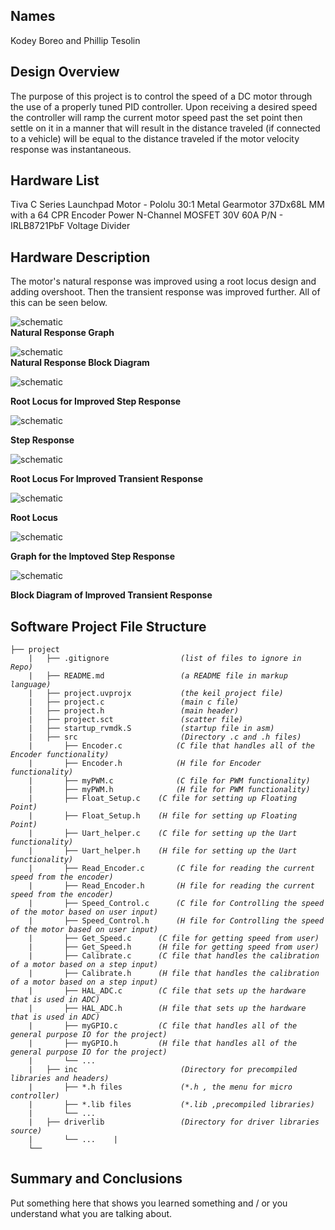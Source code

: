 ## Names 
Kodey Boreo and Phillip Tesolin 
   
## Design Overview
The purpose of this project is to control the speed of a DC motor
through the use of a properly tuned PID controller. Upon receiving a
desired speed the controller will ramp the current motor speed past
the set point then settle on it in a manner that will result in the distance
traveled (if connected to a vehicle) will be equal to the distance
traveled if the motor velocity response was instantaneous.
    
## Hardware List
Tiva C Series Launchpad
Motor - Pololu 30:1 Metal Gearmotor 37Dx68L MM with a 64 CPR Encoder
Power N-Channel MOSFET 30V 60A P/N - IRLB8721PbF
Voltage Divider 

## Hardware Description
The motor's natural response was improved using a root locus design and adding overshoot. Then the transient response was improved further.  All of this can be seen below.

![schematic](https://github.com/Kboreo/ESAL_Final_Project/blob/master/images/natural_response_graph.JPG)     
**Natural Response Graph**

![schematic](https://github.com/Kboreo/ESAL_Final_Project/blob/master/images/natural_response.JPG)     
**Natural Response Block Diagram**


![schematic](https://github.com/Kboreo/ESAL_Final_Project/blob/master/images/root_locus.JPG)

**Root Locus for Improved Step Response**

![schematic](https://github.com/Kboreo/ESAL_Final_Project/blob/master/images/overshoot_step_response.JPG)

**Step Response**      

![schematic](https://github.com/Kboreo/ESAL_Final_Project/blob/master/images/root_locus_for_improved_transient_response.JPG)

**Root Locus For Improved Transient Response**

![schematic](https://github.com/Kboreo/ESAL_Final_Project/blob/master/images/root_locus_for_improved_transient_response2.JPG)

**Root Locus**

![schematic](https://github.com/Kboreo/ESAL_Final_Project/blob/master/images/improved_step_response_graph.JPG)

**Graph for the Imptoved Step Response**

![schematic](https://github.com/Kboreo/ESAL_Final_Project/blob/master/images/improved_block_diagram.JPG)

**Block Diagram of Improved Transient Response**


## Software Project File Structure


<pre><code>├── project
    |   ├── .gitignore                <em>(list of files to ignore in Repo)</em>
    |   ├── README.md                 <em>(a README file in markup language)</em>
    |   ├── project.uvprojx           <em>(the keil project file)</em>
    |   ├── project.c                 <em>(main c file)</em>
    |   ├── project.h                 <em>(main header)</em>
    |   ├── project.sct               <em>(scatter file)</em>
    |   ├── startup_rvmdk.S           <em>(startup file in asm)</em>
    |   ├── src                       <em>(Directory .c and .h files)</em>
	|       ├── Encoder.c            <em>(C file that handles all of the Encoder functionality)</em>
	|       ├── Encoder.h            <em>(H file for Encoder functionality)</em>
	|       ├── myPWM.c  	         <em>(C file for PWM functionality)</em>
	|       ├── myPWM.h  	         <em>(H file for PWM functionality)</em>
	|       ├── Float_Setup.c  	 <em>(C file for setting up Floating Point)</em>
	|       ├── Float_Setup.h  	 <em>(H file for setting up Floating Point)</em>
	|       ├── Uart_helper.c  	 <em>(C file for setting up the Uart functionality)</em>
	|       ├── Uart_helper.h  	 <em>(H file for setting up the Uart functionality)</em>
	|		├── Read_Encoder.c  	 <em>(C file for reading the current speed from the encoder)</em>
	|		├── Read_Encoder.h  	 <em>(H file for reading the current speed from the encoder)</em>
	|		├── Speed_Control.c  	 <em>(C file for Controlling the speed of the motor based on user input)</em>
	|		├── Speed_Control.h  	 <em>(H file for Controlling the speed of the motor based on user input)</em>
	|		├── Get_Speed.c  	 <em>(C file for getting speed from user)</em>
	|		├── Get_Speed.h  	 <em>(H file for getting speed from user)</em>
	|		├── Calibrate.c  	 <em>(C file that handles the calibration of a motor based on a step input)</em>
	|		├── Calibrate.h  	 <em>(H file that handles the calibration of a motor based on a step input)</em>
	|		├── HAL_ADC.c  	  	 <em>(C file that sets up the hardware that is used in ADC)</em>
	|		├── HAL_ADC.h  	  	 <em>(H file that sets up the hardware that is used in ADC)</em>
	|		├── myGPIO.c  	  	 <em>(C file that handles all of the general purpose IO for the project)</em>
	|		├── myGPIO.h  	  	 <em>(H file that handles all of the general purpose IO for the project)</em>
	|		└── ...  			
    |   ├── inc                       <em>(Directory for precompiled libraries and headers)</em>
    |       ├── *.h files             <em>(*.h , the menu for micro controller)</em>
    |       ├── *.lib files           <em>(*.lib ,precompiled libraries)</em>
    |       └── ...  
    |   ├── driverlib                 <em>(Directory for driver libraries source)</em>
	|       └── ...    |       
    └── </code></pre>

## Summary and Conclusions
Put something here that shows you learned something and / or you understand what you are talking about.  
